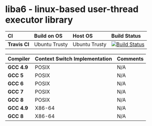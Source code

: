 # liba6 - linux-based user-thread executor library

|CI           |Build on OS  |Host OS      |Build Status     |
|:------------|:------------|:------------|:----------------|
|**Travis CI**|Ubuntu Trusty|Ubuntu Trusty|[![Build Status](https://travis-ci.org/Alpacius/a6.svg?branch=master)](https://travis-ci.org/Alpacius/a6)|

|Compiler     |Context Switch Implementation  |Comments     |
|:------------|:------------------------------|:------------|
|**GCC 4.9**  |POSIX                          |N/A          |
|**GCC 5**    |POSIX                          |N/A          |
|**GCC 6**    |POSIX                          |N/A          |
|**GCC 7**    |POSIX                          |N/A          |
|**GCC 8**    |POSIX                          |N/A          |
|**GCC 4.9**  |X86-64                         |N/A          |
|**GCC 8**    |X86-64                         |N/A          |

